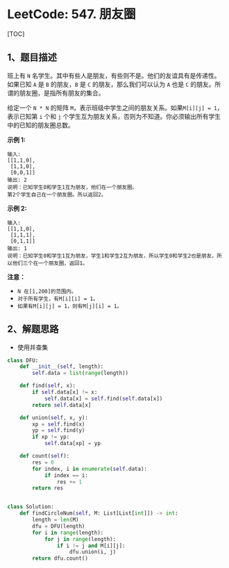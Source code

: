 # LeetCode: 547. 朋友圈

[TOC]

## 1、题目描述

班上有 `N` 名学生。其中有些人是朋友，有些则不是。他们的友谊具有是传递性。如果已知 `A` 是 `B` 的朋友，`B` 是 `C` 的朋友，那么我们可以认为 `A` 也是 `C` 的朋友。所谓的朋友圈，是指所有朋友的集合。

给定一个 `N * N` 的矩阵 `M`，表示班级中学生之间的朋友关系。如果`M[i][j] = 1`，表示已知第 `i` 个和 `j` 个学生互为朋友关系，否则为不知道。你必须输出所有学生中的已知的朋友圈总数。

**示例 1:**

```
输入: 
[[1,1,0],
 [1,1,0],
 [0,0,1]]
输出: 2 
说明：已知学生0和学生1互为朋友，他们在一个朋友圈。
第2个学生自己在一个朋友圈。所以返回2。
```


**示例 2:**

```
输入: 
[[1,1,0],
 [1,1,1],
 [0,1,1]]
输出: 1
说明：已知学生0和学生1互为朋友，学生1和学生2互为朋友，所以学生0和学生2也是朋友，所以他们三个在一个朋友圈，返回1。
```


**注意：**

- `N 在[1,200]的范围内。`
- `对于所有学生，有M[i][i] = 1。`
- `如果有M[i][j] = 1，则有M[j][i] = 1。`

## 2、解题思路

- 使用并查集



```python
class DFU:
    def __init__(self, length):
        self.data = list(range(length))

    def find(self, x):
        if self.data[x] != x:
            self.data[x] = self.find(self.data[x])
        return self.data[x]

    def union(self, x, y):
        xp = self.find(x)
        yp = self.find(y)
        if xp != yp:
            self.data[xp] = yp

    def count(self):
        res = 0
        for index, i in enumerate(self.data):
            if index == i:
                res += 1
        return res


class Solution:
    def findCircleNum(self, M: List[List[int]]) -> int:
        length = len(M)
        dfu = DFU(length)
        for i in range(length):
            for j in range(length):
                if i != j and M[i][j]:
                    dfu.union(i, j)
        return dfu.count()



```





